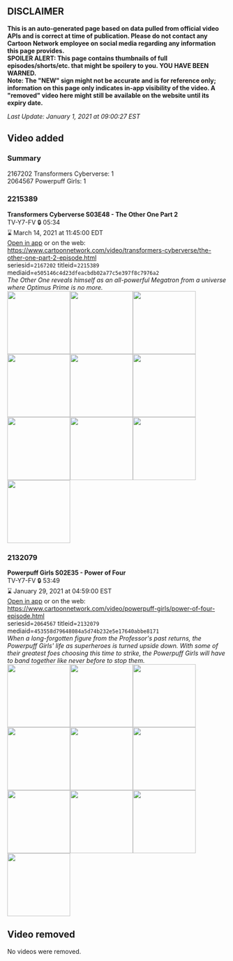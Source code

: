 ## DISCLAIMER
**This is an auto-generated page based on data pulled from official video APIs and is correct at time of publication. Please do not contact any Cartoon Network employee on social media regarding any information this page provides.**  
**SPOILER ALERT: This page contains thumbnails of full episodes/shorts/etc. that might be spoilery to you. YOU HAVE BEEN WARNED.**  
**Note: The "NEW" sign might not be accurate and is for reference only; information on this page only indicates in-app visibility of the video. A "removed" video here might still be available on the website until its expiry date.**  

_Last Update: January 1, 2021 at 09:00:27 EST_
## Video added
### Summary
2167202 Transformers Cyberverse: 1  
2064567 Powerpuff Girls: 1  
### 2215389
**Transformers Cyberverse S03E48 - The Other One Part 2**  
TV-Y7-FV 🔒 05:34  
⌛ March 14, 2021 at 11:45:00 EDT  
[Open in app](https://tinyurl.com/ya4j68b6) or on the web: https://www.cartoonnetwork.com/video/transformers-cyberverse/the-other-one-part-2-episode.html  
seriesid=`2167202` titleid=`2215389` mediaid=`e505146c4d23dfeacbdb02a77c5e397f8c7976a2`  
_The Other One reveals himself as an all-powerful Megatron from a universe where Optimus Prime is no more._  
<a href="https://s3.amazonaws.com/cartoonorchestrator/2215389_001_1280x720.jpg"><img src="https://s3.amazonaws.com/cartoonorchestrator/2215389_001_640x360.jpg" height="144px" /></a><a href="https://s3.amazonaws.com/cartoonorchestrator/2215389_002_1280x720.jpg"><img src="https://s3.amazonaws.com/cartoonorchestrator/2215389_002_640x360.jpg" height="144px" /></a><a href="https://s3.amazonaws.com/cartoonorchestrator/2215389_003_1280x720.jpg"><img src="https://s3.amazonaws.com/cartoonorchestrator/2215389_003_640x360.jpg" height="144px" /></a><a href="https://s3.amazonaws.com/cartoonorchestrator/2215389_004_1280x720.jpg"><img src="https://s3.amazonaws.com/cartoonorchestrator/2215389_004_640x360.jpg" height="144px" /></a><a href="https://s3.amazonaws.com/cartoonorchestrator/2215389_005_1280x720.jpg"><img src="https://s3.amazonaws.com/cartoonorchestrator/2215389_005_640x360.jpg" height="144px" /></a><a href="https://s3.amazonaws.com/cartoonorchestrator/2215389_006_1280x720.jpg"><img src="https://s3.amazonaws.com/cartoonorchestrator/2215389_006_640x360.jpg" height="144px" /></a><a href="https://s3.amazonaws.com/cartoonorchestrator/2215389_007_1280x720.jpg"><img src="https://s3.amazonaws.com/cartoonorchestrator/2215389_007_640x360.jpg" height="144px" /></a><a href="https://s3.amazonaws.com/cartoonorchestrator/2215389_008_1280x720.jpg"><img src="https://s3.amazonaws.com/cartoonorchestrator/2215389_008_640x360.jpg" height="144px" /></a><a href="https://s3.amazonaws.com/cartoonorchestrator/2215389_009_1280x720.jpg"><img src="https://s3.amazonaws.com/cartoonorchestrator/2215389_009_640x360.jpg" height="144px" /></a><a href="https://s3.amazonaws.com/cartoonorchestrator/2215389_010_1280x720.jpg"><img src="https://s3.amazonaws.com/cartoonorchestrator/2215389_010_640x360.jpg" height="144px" /></a>
### 2132079
**Powerpuff Girls S02E35 - Power of Four**  
TV-Y7-FV 🔒 53:49  
⌛ January 29, 2021 at 04:59:00 EST  
[Open in app](https://tinyurl.com/y9sg9swa) or on the web: https://www.cartoonnetwork.com/video/powerpuff-girls/power-of-four-episode.html  
seriesid=`2064567` titleid=`2132079` mediaid=`453558d79648084a5d74b232e5e17640abbe8171`  
_When a long-forgotten figure from the Professor's past returns, the Powerpuff Girls' life as superheroes is turned upside down. With some of their greatest foes choosing this time to strike, the Powerpuff Girls will have to band together like never before to stop them._  
<a href="https://s3.amazonaws.com/cartoonorchestrator/2132079_001_1280x720.jpg"><img src="https://s3.amazonaws.com/cartoonorchestrator/2132079_001_640x360.jpg" height="144px" /></a><a href="https://s3.amazonaws.com/cartoonorchestrator/2132079_002_1280x720.jpg"><img src="https://s3.amazonaws.com/cartoonorchestrator/2132079_002_640x360.jpg" height="144px" /></a><a href="https://s3.amazonaws.com/cartoonorchestrator/2132079_003_1280x720.jpg"><img src="https://s3.amazonaws.com/cartoonorchestrator/2132079_003_640x360.jpg" height="144px" /></a><a href="https://s3.amazonaws.com/cartoonorchestrator/2132079_004_1280x720.jpg"><img src="https://s3.amazonaws.com/cartoonorchestrator/2132079_004_640x360.jpg" height="144px" /></a><a href="https://s3.amazonaws.com/cartoonorchestrator/2132079_005_1280x720.jpg"><img src="https://s3.amazonaws.com/cartoonorchestrator/2132079_005_640x360.jpg" height="144px" /></a><a href="https://s3.amazonaws.com/cartoonorchestrator/2132079_006_1280x720.jpg"><img src="https://s3.amazonaws.com/cartoonorchestrator/2132079_006_640x360.jpg" height="144px" /></a><a href="https://s3.amazonaws.com/cartoonorchestrator/2132079_007_1280x720.jpg"><img src="https://s3.amazonaws.com/cartoonorchestrator/2132079_007_640x360.jpg" height="144px" /></a><a href="https://s3.amazonaws.com/cartoonorchestrator/2132079_008_1280x720.jpg"><img src="https://s3.amazonaws.com/cartoonorchestrator/2132079_008_640x360.jpg" height="144px" /></a><a href="https://s3.amazonaws.com/cartoonorchestrator/2132079_009_1280x720.jpg"><img src="https://s3.amazonaws.com/cartoonorchestrator/2132079_009_640x360.jpg" height="144px" /></a><a href="https://s3.amazonaws.com/cartoonorchestrator/2132079_010_1280x720.jpg"><img src="https://s3.amazonaws.com/cartoonorchestrator/2132079_010_640x360.jpg" height="144px" /></a>
## Video removed
No videos were removed.  

